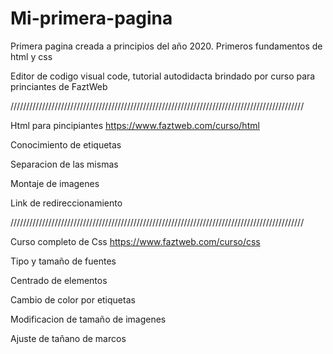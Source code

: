 # Mi-primera-pagina
Primera pagina creada a principios del año 2020. Primeros fundamentos de html y css 

Editor de codigo visual code, tutorial autodidacta brindado por curso para princiantes de FaztWeb

/////////////////////////////////////////////////////////////////////////////////////////////

Html para pincipiantes https://www.faztweb.com/curso/html

Conocimiento de etiquetas 

Separacion de las mismas

Montaje de imagenes 

Link de redireccionamiento

/////////////////////////////////////////////////////////////////////////////////////////////

Curso completo de Css https://www.faztweb.com/curso/css

Tipo y tamaño de fuentes 

Centrado de elementos 

Cambio de color por etiquetas 

Modificacion de tamaño de imagenes 

Ajuste de tañano de marcos 
